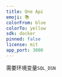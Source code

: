 ```yaml
---
title: One Api
emoji: 📚
colorFrom: blue
colorTo: yellow
sdk: docker
pinned: false
license: mit
app_port: 3000
---
```


需要环境变量`SQL_DSN`
